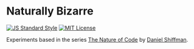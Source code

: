 # Naturally Bizarre
[![JS Standard Style](https://img.shields.io/badge/code%20style-standard-brightgreen.svg?style=flat-square)](http://standardjs.com/)
[![MIT License](https://img.shields.io/badge/license-mit-blue.svg?style=flat-square)](LICENSE)

Experiments based in the series [The Nature of Code](http://natureofcode.com/) by [Daniel Shiffman](http://shiffman.net/).
